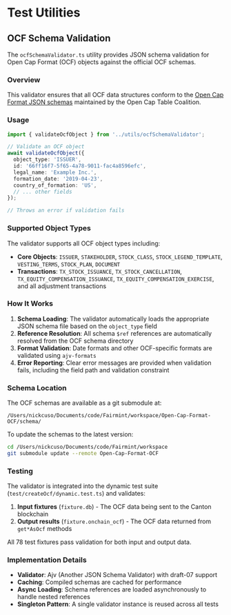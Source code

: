 # Test Utilities

## OCF Schema Validation

The `ocfSchemaValidator.ts` utility provides JSON schema validation for Open Cap Format (OCF)
objects against the official OCF schemas.

### Overview

This validator ensures that all OCF data structures conform to the
[Open Cap Format JSON schemas](https://github.com/Open-Cap-Table-Coalition/Open-Cap-Format-OCF)
maintained by the Open Cap Table Coalition.

### Usage

```typescript
import { validateOcfObject } from '../utils/ocfSchemaValidator';

// Validate an OCF object
await validateOcfObject({
  object_type: 'ISSUER',
  id: '66ff16f7-5f65-4a78-9011-fac4a8596efc',
  legal_name: 'Example Inc.',
  formation_date: '2019-04-23',
  country_of_formation: 'US',
  // ... other fields
});

// Throws an error if validation fails
```

### Supported Object Types

The validator supports all OCF object types including:

- **Core Objects**: `ISSUER`, `STAKEHOLDER`, `STOCK_CLASS`, `STOCK_LEGEND_TEMPLATE`,
  `VESTING_TERMS`, `STOCK_PLAN`, `DOCUMENT`
- **Transactions**: `TX_STOCK_ISSUANCE`, `TX_STOCK_CANCELLATION`, `TX_EQUITY_COMPENSATION_ISSUANCE`,
  `TX_EQUITY_COMPENSATION_EXERCISE`, and all adjustment transactions

### How It Works

1. **Schema Loading**: The validator automatically loads the appropriate JSON schema file based on
   the `object_type` field
2. **Reference Resolution**: All schema `$ref` references are automatically resolved from the OCF
   schema directory
3. **Format Validation**: Date formats and other OCF-specific formats are validated using
   `ajv-formats`
4. **Error Reporting**: Clear error messages are provided when validation fails, including the field
   path and validation constraint

### Schema Location

The OCF schemas are available as a git submodule at:

```
/Users/nickcuso/Documents/code/Fairmint/workspace/Open-Cap-Format-OCF/schema/
```

To update the schemas to the latest version:

```bash
cd /Users/nickcuso/Documents/code/Fairmint/workspace
git submodule update --remote Open-Cap-Format-OCF
```

### Testing

The validator is integrated into the dynamic test suite (`test/createOcf/dynamic.test.ts`) and
validates:

1. **Input fixtures** (`fixture.db`) - The OCF data being sent to the Canton blockchain
2. **Output results** (`fixture.onchain_ocf`) - The OCF data returned from `get*AsOcf` methods

All 78 test fixtures pass validation for both input and output data.

### Implementation Details

- **Validator**: Ajv (Another JSON Schema Validator) with draft-07 support
- **Caching**: Compiled schemas are cached for performance
- **Async Loading**: Schema references are loaded asynchronously to handle nested references
- **Singleton Pattern**: A single validator instance is reused across all tests
